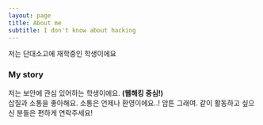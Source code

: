 ```yaml
---
layout: page
title: About me
subtitle: I don't know about hacking
---
```


 저는 단대소고에 재학중인 학생이에요

### My story

 저는 보안에 관심 있어하는 학생이에요. **(웹해킹 중심!)**  
 삽질과 소통을 좋아해요. 소통은 언제나 환영이에요..! 암튼 그래여. 같이 활동하고 싶으신 분들은 편하게 연락주세요!
